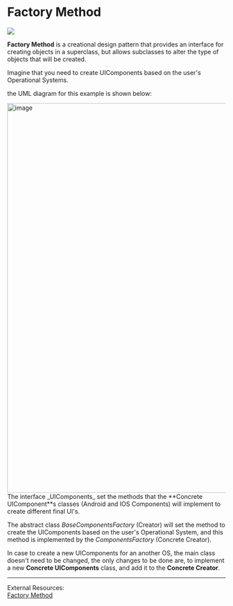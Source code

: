 # Factory Method
![](https://refactoring.guru/images/patterns/content/factory-method/factory-method-en-2x.png)

**Factory Method** is a creational design pattern that provides an interface for creating objects in a superclass, but allows subclasses to alter the type of objects that will be created.

Imagine that you need to create UIComponents based on the user's Operational Systems.

the UML diagram for this example is shown below:

<img width="897" alt="image" src="https://github.com/maxfideles/tarefas-ebac-max/assets/61297641/f7406fbf-ee8f-4e05-8e58-5b300dae5c43">

<br>
The interface _UIComponents_ set the methods that the **Concrete UIComponent**s classes (Android and IOS Components) will implement to create different final UI's.


The abstract class _BaseComponentsFactory_ (Creator) will set the method to create the UIComponents based on the user's Operational System, and this method is implemented by the _ComponentsFactory_ (Concrete Creator).

In case to create a new UIComponents for an another OS, the main class doesn't need to be changed, the only changes to be done are, to implement a new **Concrete UIComponents** class, and add it to the **Concrete Creator**.



----
External Resources:<br>
[Factory Method](https://springframework.guru/gang-of-four-design-patterns/factory-method-design-pattern/)
